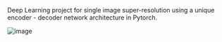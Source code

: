 Deep Learning project for single image super-resolution using a unique encoder - decoder network architecture in Pytorch.

![image](https://github.com/user-attachments/assets/09115305-e9c3-48a6-a181-65cc78f9b32e)
